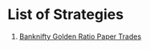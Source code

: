 # List of Strategies
1. [Banknifty Golden Ratio Paper Trades](https://github.com/GarvitSingh05/awesome-trading-strategies/blob/main/01.%20Banknifty%20Golden%20Ratio/Banknifty_GoldenRatio.py)  
